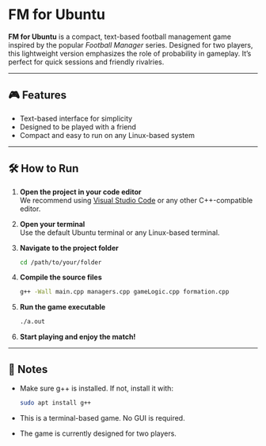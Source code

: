 # FM for Ubuntu

**FM for Ubuntu** is a compact, text-based football management game inspired by the popular *Football Manager* series. Designed for two players, this lightweight version emphasizes the role of probability in gameplay. It’s perfect for quick sessions and friendly rivalries.

---

## 🎮 Features

- Text-based interface for simplicity
- Designed to be played with a friend
- Compact and easy to run on any Linux-based system

---

## 🛠️ How to Run

1. **Open the project in your code editor**  
   We recommend using [Visual Studio Code](https://code.visualstudio.com/) or any other C++-compatible editor.

2. **Open your terminal**  
   Use the default Ubuntu terminal or any Linux-based terminal.

3. **Navigate to the project folder**  
   ```bash
   cd /path/to/your/folder

4. **Compile the source files**
   ```bash
   g++ -Wall main.cpp managers.cpp gameLogic.cpp formation.cpp
   
5. **Run the game executable**
   ```bash
   ./a.out

6. **Start playing and enjoy the match!**

---

## 📌 Notes
  - Make sure g++ is installed. If not, install it with:
    ```bash
    sudo apt install g++
    ```

  - This is a terminal-based game. No GUI is required.

  - The game is currently designed for two players. 

